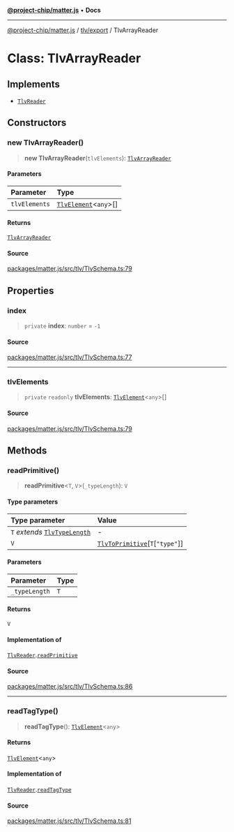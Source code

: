 [**@project-chip/matter.js**](../../../README.md) • **Docs**

***

[@project-chip/matter.js](../../../modules.md) / [tlv/export](../README.md) / TlvArrayReader

# Class: TlvArrayReader

## Implements

- [`TlvReader`](../interfaces/TlvReader.md)

## Constructors

### new TlvArrayReader()

> **new TlvArrayReader**(`tlvElements`): [`TlvArrayReader`](TlvArrayReader.md)

#### Parameters

| Parameter | Type |
| :------ | :------ |
| `tlvElements` | [`TlvElement`](../README.md#tlvelementt)\<`any`\>[] |

#### Returns

[`TlvArrayReader`](TlvArrayReader.md)

#### Source

[packages/matter.js/src/tlv/TlvSchema.ts:79](https://github.com/project-chip/matter.js/blob/7a8cbb56b87d4ccf34bec5a9a95ab40a1711324f/packages/matter.js/src/tlv/TlvSchema.ts#L79)

## Properties

### index

> `private` **index**: `number` = `-1`

#### Source

[packages/matter.js/src/tlv/TlvSchema.ts:77](https://github.com/project-chip/matter.js/blob/7a8cbb56b87d4ccf34bec5a9a95ab40a1711324f/packages/matter.js/src/tlv/TlvSchema.ts#L77)

***

### tlvElements

> `private` `readonly` **tlvElements**: [`TlvElement`](../README.md#tlvelementt)\<`any`\>[]

#### Source

[packages/matter.js/src/tlv/TlvSchema.ts:79](https://github.com/project-chip/matter.js/blob/7a8cbb56b87d4ccf34bec5a9a95ab40a1711324f/packages/matter.js/src/tlv/TlvSchema.ts#L79)

## Methods

### readPrimitive()

> **readPrimitive**\<`T`, `V`\>(`_typeLength`): `V`

#### Type parameters

| Type parameter | Value |
| :------ | :------ |
| `T` *extends* [`TlvTypeLength`](../README.md#tlvtypelength) | - |
| `V` | [`TlvToPrimitive`](../README.md#tlvtoprimitive)\[`T`\[`"type"`\]\] |

#### Parameters

| Parameter | Type |
| :------ | :------ |
| `_typeLength` | `T` |

#### Returns

`V`

#### Implementation of

[`TlvReader`](../interfaces/TlvReader.md).[`readPrimitive`](../interfaces/TlvReader.md#readprimitive)

#### Source

[packages/matter.js/src/tlv/TlvSchema.ts:86](https://github.com/project-chip/matter.js/blob/7a8cbb56b87d4ccf34bec5a9a95ab40a1711324f/packages/matter.js/src/tlv/TlvSchema.ts#L86)

***

### readTagType()

> **readTagType**(): [`TlvElement`](../README.md#tlvelementt)\<`any`\>

#### Returns

[`TlvElement`](../README.md#tlvelementt)\<`any`\>

#### Implementation of

[`TlvReader`](../interfaces/TlvReader.md).[`readTagType`](../interfaces/TlvReader.md#readtagtype)

#### Source

[packages/matter.js/src/tlv/TlvSchema.ts:81](https://github.com/project-chip/matter.js/blob/7a8cbb56b87d4ccf34bec5a9a95ab40a1711324f/packages/matter.js/src/tlv/TlvSchema.ts#L81)
